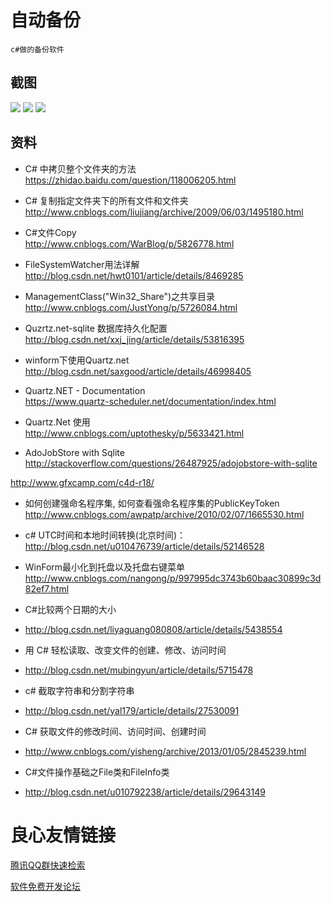 # 自动备份
	c#做的备份软件

## 截图
![](screenshot/1.png)
![](screenshot/2.png)
![](screenshot/3.png)

## 资料

- C# 中拷贝整个文件夹的方法  
https://zhidao.baidu.com/question/118006205.html

- C# 复制指定文件夹下的所有文件和文件夹  
http://www.cnblogs.com/liujiang/archive/2009/06/03/1495180.html

- C#文件Copy  
http://www.cnblogs.com/WarBlog/p/5826778.html

- FileSystemWatcher用法详解  
http://blog.csdn.net/hwt0101/article/details/8469285

- ManagementClass("Win32_Share")之共享目录  
http://www.cnblogs.com/JustYong/p/5726084.html

- Quzrtz.net-sqlite 数据库持久化配置  
http://blog.csdn.net/xxj_jing/article/details/53816395

- winform下使用Quartz.net  
http://blog.csdn.net/saxgood/article/details/46998405

- Quartz.NET - Documentation  
https://www.quartz-scheduler.net/documentation/index.html

- Quartz.Net 使用  
http://www.cnblogs.com/uptothesky/p/5633421.html

- AdoJobStore with Sqlite  
http://stackoverflow.com/questions/26487925/adojobstore-with-sqlite

http://www.gfxcamp.com/c4d-r18/

- 如何创建强命名程序集, 如何查看强命名程序集的PublicKeyToken  
http://www.cnblogs.com/awpatp/archive/2010/02/07/1665530.html

- c# UTC时间和本地时间转换(北京时间)： 
http://blog.csdn.net/u010476739/article/details/52146528

- WinForm最小化到托盘以及托盘右键菜单  
http://www.cnblogs.com/nangong/p/997995dc3743b60baac30899c3d82ef7.html

- C#比较两个日期的大小
- http://blog.csdn.net/liyaguang080808/article/details/5438554

- 用 C# 轻松读取、改变文件的创建、修改、访问时间
- http://blog.csdn.net/mubingyun/article/details/5715478

- c# 截取字符串和分割字符串
- http://blog.csdn.net/yal179/article/details/27530091

- C# 获取文件的修改时间、访问时间、创建时间
- http://www.cnblogs.com/yisheng/archive/2013/01/05/2845239.html

-  C#文件操作基础之File类和FileInfo类
- http://blog.csdn.net/u010792238/article/details/29643149


 # 良心友情链接

[腾讯QQ群快速检索](http://u.720life.cn/s/8cf73f7c)

[软件免费开发论坛](http://u.720life.cn/s/bbb01dc0)